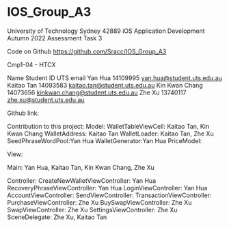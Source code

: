 # IOS_Group_A3
University of Technology Sydney
42889 iOS Application Development
Autumn 2022
Assessment Task 3 

Code on Github
https://github.com/Sracc/IOS_Group_A3

Cmp1-04 - HTCX

Name
Student ID
UTS email
Yan Hua
14109995
yan.hua@student.uts.edu.au
Kaitao Tan 
14093583
kaitao.tan@student.uts.edu.au
Kin Kwan Chang
14073656
kinkwan.chang@student.uts.edu.au
Zhe Xu
13740117
zhe.xu@student.uts.edu.au

Github link:
<put the link here>

Contribution to this project:
Model:
WalletTableViewCell: Kaitao Tan, Kin Kwan Chang
WalletAddress: Kaitao Tan
WalletLoader: Kaitao Tan, Zhe Xu
SeedPhraseWordPool:Yan Hua
WalletGenerator:Yan Hua
PriceModel:

View:

Main: Yan Hua, Kaitao Tan, Kin Kwan Chang, Zhe Xu

Controller:
CreateNewWalletViewController: Yan Hua
RecoveryPhraseViewController: Yan Hua
LoginViewController: Yan Hua
AccountViewController:
SendViewController:
TransactionViewController:
PurchaseViewController: Zhe Xu
BuySwapViewController: Zhe Xu
SwapViewController: Zhe Xu
SettingsViewController: Zhe Xu
SceneDelegate: Zhe Xu, Kaitao Tan




